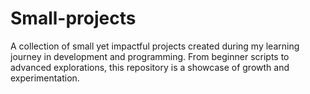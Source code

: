 # Small-projects
A collection of small yet impactful projects created during my learning journey in development and programming. From beginner scripts to advanced explorations, this repository is a showcase of growth and experimentation.
